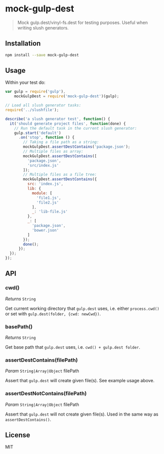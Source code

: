 mock-gulp-dest
=================

> Mock gulp.dest/vinyl-fs.dest for testing purposes. Useful when writing slush generators.

## Installation

```bash
npm install --save mock-gulp-dest
```

## Usage

Within your test do:

```javascript
var gulp = require('gulp'),
    mockGulpDest = require('mock-gulp-dest')(gulp);

// Load all slush generator tasks:
require('../slushfile');

describe('a slush generator test', function() {
  it('should generate project files', function(done) {
    // Run the default task in the current slush generator:
    gulp.start('default')
      .on('stop', function () {
        // Taking a file path as a string:
        mockGulpDest.assertDestContains('package.json');
        // Multiple files as array:
        mockGulpDest.assertDestContains([
          'package.json',
          'src/index.js'
        ]);
        // Multiple files as a file tree:
        mockGulpDest.assertDestContains({
          src: 'index.js',
          lib: {
            module: [
              'file1.js',
              'file2.js'
            ],
            _: 'lib-file.js'
          },
          _: [
            'package.json',
            'bower.json'
          ]
        });
        done();
      });
  });
});
```

## API

### cwd()

*Returns* `String`

Get current working directory that `gulp.dest` uses, i.e. either `process.cwd()` or set with `gulp.dest(folder, {cwd: newCwd})`.

### basePath()

*Returns* `String`

Get base path that `gulp.dest` uses, i.e. `cwd() + gulp.dest folder`.

### assertDestContains(filePath)

*Param* `String|Array|Object` filePath

Assert that `gulp.dest` will create given file(s). See example usage above.

### assertDestNotContains(filePath)

*Param* `String|Array|Object` filePath

Assert that `gulp.dest` will not create given file(s). Used in the same way as `assertDestContains()`.

## License

MIT
